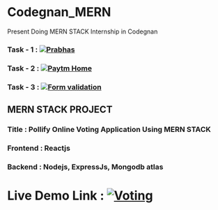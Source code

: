# Codegnan_MERN
Present Doing MERN STACK Internship in Codegnan

### Task - 1  :  [![Prabhas](https://img.shields.io/badge/-Famous%20Personality-blueviolet)](https://mjnvsai.github.io/Codegnan_MERN/Biography.html)

### Task - 2  :  [![Paytm Home](https://img.shields.io/badge/-Paytm%20Home%20Page-blueviolet)](https://mjnvsai.github.io/Codegnan_MERN/Paytm/index.html)

### Task - 3  :  [![Form validation](https://img.shields.io/badge/-Form%20Validations-blueviolet)](https://mjnvsai.github.io/Codegnan_MERN/RegistrationForm.html)

## MERN STACK PROJECT

### Title : Pollify Online Voting Application Using MERN STACK

### Frontend : Reactjs

### Backend : Nodejs,  ExpressJs, Mongodb atlas

# Live Demo Link : [![Voting](https://img.shields.io/badge/-Online%20Voting-blueviolet)](https://pollify-voting.onrender.com)
